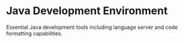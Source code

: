 # Java Development Environment

Essential Java development tools including language server and code formatting capabilities.
